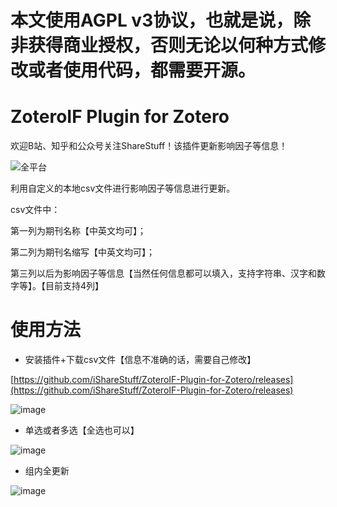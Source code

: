 # 本文使用AGPL v3协议，也就是说，除非获得商业授权，否则无论以何种方式修改或者使用代码，都需要开源。

# ZoteroIF Plugin for Zotero
欢迎B站、知乎和公众号关注ShareStuff！该插件更新影响因子等信息！

![全平台](https://user-images.githubusercontent.com/61663626/163555125-986cc4ec-ac85-4811-a3d6-05cc47096807.jpg)


利用自定义的本地csv文件进行影响因子等信息进行更新。

csv文件中：

第一列为期刊名称【中英文均可】；

第二列为期刊名缩写【中英文均可】；

第三列以后为影响因子等信息【当然任何信息都可以填入，支持字符串、汉字和数字等】。【目前支持4列】

# 使用方法
* 安装插件+下载csv文件【信息不准确的话，需要自己修改】

[https://github.com/iShareStuff/ZoteroIF-Plugin-for-Zotero/releases](https://github.com/iShareStuff/ZoteroIF-Plugin-for-Zotero/releases)

![image](https://user-images.githubusercontent.com/61663626/163552631-745843a7-56b1-4fef-86e4-fc620119ebc3.png)

* 单选或者多选【全选也可以】

![image](https://user-images.githubusercontent.com/61663626/163552809-56404e83-51f0-411e-9e47-152bdd566818.png)

* 组内全更新

![image](https://user-images.githubusercontent.com/61663626/163552858-e218ae41-0f8e-494f-8624-5ceb2061aaa1.png)
